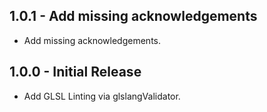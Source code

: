 ## 1.0.1 - Add missing acknowledgements
* Add missing acknowledgements.

## 1.0.0 - Initial Release
* Add GLSL Linting via glslangValidator.
